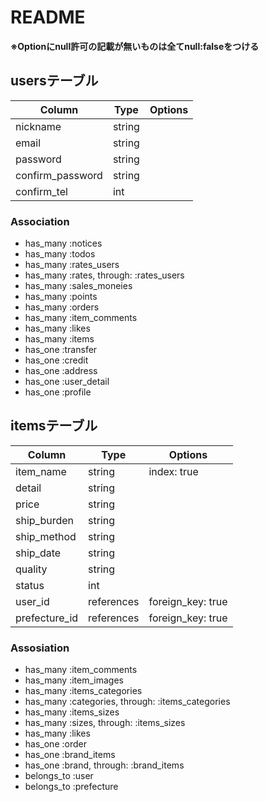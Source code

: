 # README
__※Optionにnull許可の記載が無いものは全てnull:falseをつける__

## usersテーブル
|Column          |Type   |Options |
|----------------|-------|--------|
|nickname        |string |        |
|email           |string |        |
|password        |string |        |
|confirm_password|string |        |
|confirm_tel     |int    |        |

### Association
- has_many :notices
- has_many :todos
- has_many :rates_users
- has_many :rates, through: :rates_users
- has_many :sales_moneies
- has_many :points
- has_many :orders
- has_many :item_comments
- has_many :likes
- has_many :items
- has_one  :transfer
- has_one  :credit
- has_one  :address
- has_one  :user_detail
- has_one  :profile

## itemsテーブル
|Column        |Type       |Options           |
|--------------|-----------|------------------|
|item_name     |string     |index: true       |
|detail        |string     |                  |
|price         |string     |                  |
|ship_burden   |string     |                  |
|ship_method   |string     |                  |
|ship_date     |string     |                  |
|quality       |string     |                  |
|status        |int        |                  |
|user_id       |references |foreign_key: true |
|prefecture_id |references |foreign_key: true |

### Assosiation
- has_many :item_comments
- has_many :item_images
- has_many :items_categories
- has_many :categories, through: :items_categories
- has_many :items_sizes
- has_many :sizes, through: :items_sizes
- has_many :likes
- has_one  :order
- has_one  :brand_items
- has_one  :brand, through: :brand_items
- belongs_to :user
- belongs_to :prefecture
